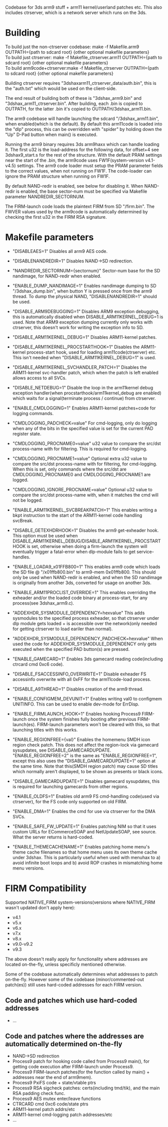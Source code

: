 Codebase for 3ds arm9 stuff + arm11 kernel/userland patches etc. This also includes ctrserver, which is a network server which runs on the 3ds.

# Building
To build just the non-ctrserver codebase: make -f Makefile.arm9 OUTPATH={path to sdcard root} {other optional makefile parameters}  
To build just ctrserver: make -f Makefile_ctrserver.arm11 OUTPATH={path to sdcard root} {other optional makefile parameters}  
To build arm9code+ctrserver:make -f Makefile_ctrserver OUTPATH={path to sdcard root} {other optional makefile parameters}  

Building ctrserver requires "3dshaxarm11_ctrserver_data/auth.bin", this is the "auth.txt" which would be used on the client-side.

The end result of building both of these is "3dshax_arm9.bin" and "3dshax_arm11_ctrserver.bin". After building, each .bin is copied to OUTPATH, for the latter .bin it's copied to OUTPATH/3dshax_arm11.bin.

The arm9 codebase will handle launching the sdcard "/3dshax_arm11.bin", when enabled(which is the default). By default this arm11code is loaded into the "dlp" process, this can be overridden with "spider" by holding down the "Up" D-Pad button when main() is executed.

Running the arm9 binary requires 3ds arm9haxx which can handle loading it. The first u32 is the load-address for the following data, for offset+4 see 3dshax9_start.s for the rest of the structure. With the default PRAM settings near the start of the .bin, the arm9code uses FW1F(system-version v4.1-v4.5) settings. The arm9 code loader must setup the PRAM parameter fields to the correct values, when not running on FW1F. The code-loader can ignore the PRAM structure when running on FW1F.

By default NAND-redir is enabled, see below for disabling it. When NAND-redir is enabled, the base sector-num must be specified via Makefile parameter NANDREDIR_SECTORNUM.

The FIRM-launch code loads the plaintext FIRM from SD "/firm.bin". The FWVER values used by the arm9code is automatically determined by checking the first u32 in the FIRM RSA signature.

# Makefile parameters  
* "DISABLEAES=1" Disables all arm9 AES code.
* "DISABLENANDREDIR=1" Disables NAND->SD redirection.
* "NANDREDIR_SECTORNUM={sectornum}" Sector-num base for the SD nandimage, for NAND-redir when enabled.
* "ENABLE_DUMP_NANDIMAGE=1" Enables nandimage dumping to SD "/3dshax_dump.bin", when button Y is pressed once from the arm9 thread. To dump the physical NAND, "DISABLENANDREDIR=1" should be used.

* "DISABLE_ARM9DEBUGGING=1" Disables ARM9 exception debugging, this is automatically disabled when DISABLE_ARM11KERNEL_DEBUG=1 is used. Note that ARM9 exception dumping currently only works with ctrserver, this doesn't work for writing the exception info to SD.
* "DISABLE_ARM11KERNEL_DEBUG=1" Disables ARM11-kernel patches.
* "DISABLE_ARM11KERNEL_PROCSTARTHOOK=1" Disables the ARM11-kernel process-start hook, used for loading arm11code(ctrserver) etc. This isn't needed when "DISABLE_ARM11KERNEL_DEBUG=1" is used.
* "DISABLE_ARM11KERNEL_SVCHANDLER_PATCH=1" Disables the ARM11-kernel svc-handler patch, which when the patch is left enabled allows access to all SVCs.
* "DISABLE_NETDEBUG=1" Disable the loop in the arm11kernel debug exception handler(when procstarthook/arm11kernel_debug are enabled) which waits for a signal(terminate process / continue) from ctrserver.
* "ENABLE_CMDLOGGING=1" Enables ARM11-kernel patches+code for logging commands.
* "CMDLOGGING_PADCHECK=value" For cmd-logging, only do logging when any of the bits in the specified value is set for the current PAD register state.
* "CMDLOGGING_PROCNAME0=value" u32 value to compare the src/dst process-name with for filtering. This is required for cmd-logging.
* "CMDLOGGING_PROCNAME1=value" Optional extra u32 value to compare the src/dst process-name with for filtering, for cmd-logging. When this is set, only commands where the src/dst are CMDLOGGING_PROCNAME0 and CMDLOGGING_PROCNAME1 are logged.
* "CMDLOGGING_IGNORE_PROCNAME=value" Optional u32 value to compare the src/dst process-name with, when it matches the cmd will not be logged.
* "ENABLE_ARM11KERNEL_SVCBREAKPATCH=1" This enables writing a bkpt instruction to the start of the ARM11-kernel code handling svcBreak.

* "DISABLE_GETEXHDRHOOK=1" Disables the arm9 get-exheader hook. This option must be used when DISABLE_ARM11KERNEL_DEBUG/DISABLE_ARM11KERNEL_PROCSTARTHOOK is set, otherwise when doing a firm-launch the system will eventually trigger a fatal-error when dlp-module fails to get service-handles.
* "ENABLE_LOADA9_x01FFB800=1" This enables arm9 code which loads the SD file @ "/x01ffb800.bin" to arm9-mem 0x01ffb800. This should only be used when NAND-redir is enabled, and when the SD nandimage is originally from another 3ds, converted for usage on another 3ds.
* "ENABLE_ARM11PROCLIST_OVERRIDE=1" This enables overriding the exheader and/or the loaded code binary at process-start, for any process(see 3dshax_arm9.c).
* "ADDEXHDR_SYSMODULE_DEPENDENCY=hexvalue" This adds sysmodules to the specified process exheader, so that ctrserver under dlp module gets loaded + is accessible over the network(only needed for getting ctrserver to load eariler than normal).
* "ADDEXHDR_SYSMODULE_DEPENDENCY_PADCHECK=hexvalue" When used the code for ADDEXHDR_SYSMODULE_DEPENDENCY only gets executed when the specified PAD button(s) are pressed.
* "ENABLE_GAMECARD=1" Enables 3ds gamecard reading code(including ctrcard cmd 0xc6 code).
* "DISABLE_FSACCESSINFO_OVERWRITE=1" Disable exheader FS accessinfo overwrite with all 0xFF for the arm11code-load process.
* "DISABLE_A9THREAD=1" Disables creation of the arm9 thread.
* "ENABLE_CONFIGMEM_DEVUNIT=1" Enables writing val0 to configmem UNITINFO. This can be used to enable dev-mode for ErrDisp.
* "ENABLE_FIRMLAUNCH_HOOK=1" Enables hooking Process9 FIRM-launch once the system finishes fully booting after previous FIRM-launch(es). FIRM-launch parameters won't be cleared with this, so that launching titles with this works.
* "ENABLE_REGIONFREE={val}" Enables the homemenu SMDH icon region check patch. This does not affect the region-lock via gamecard sysupdates, see DISABLE_GAMECARDUPDATE. "ENABLE_REGIONFREE=2" is the same as "ENABLE_REGIONFREE=1", except this also uses the "DISABLE_GAMECARDUPDATE=1" option at the same time. Note that this(SMDH region patch) may cause SD titles which normally aren't displayed, to be shown as presents or black icons.
* "DISABLE_GAMECARDUPDATE=1" Disables gamecard sysupdates, this is required for launching gamecards from other regions.
* "ENABLE_OLDFS=1" Enables old arm9 FS cmd-handling code(used via ctrserver), for the FS code only supported on old FIRM.
* "ENABLE_DMA=1" Enables the cmd for use via ctrserver for the DMA SVCs.
* "ENABLE_SAFE_FW_UPDATE=1" Enables patching NIM so that it uses custom URLs for ECommerceSOAP and NetUpdateSOAP, see source. What the server returns is hard-coded.
* "ENABLE_THEMECACHENAME=1" Enables patching home menu's theme cache filenames so that home menu uses its own theme cache under 3dshax. This is particularly useful when used with menuhax to a) avoid infinite boot loops and b) avoid ROP crashes in mismatching home menu versions.

# FIRM Compatibility
Supported NATIVE_FIRM system-versions(versions where NATIVE_FIRM wasn't updated don't apply here):
* v4.1
* v5.x
* v6.x
* v7.x
* v8.x
* v9.0-v9.2
* v9.3

The above doesn't really apply for functionality where addresses are located on-the-fly, unless specificly mentioned otherwise.

Some of the codebase automatically determines what addresses to patch on-the-fly. However some of the codebase (minor/commented-out patch(es)) still uses hard-coded addresses for each FIRM version.

## Code and patches which use hard-coded addresses
* ...

## Code and patches where the addresses are automatically determined on-the-fly
* NAND->SD redirection
* Process9 patch for hooking code called from Process9 main(), for getting code execution after FIRM-launch under Process9.
* Process9 FIRM-launch patches(for the function called by main() + addresses near the end of arm9mem).
* Process9 PxiFS code + state/vtable ptrs
* Process9 RSA sigcheck patches: certs(including tmd/tik), and the main RSA padding check func.
* Process9 AES mutex enter/leave functions
* CTRCARD cmd 0xc6 code/state ptrs
* ARM11-kernel patch addrs/etc
* ARM11-kernel cmd-logging patch addresses/etc
* ...
